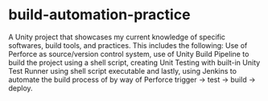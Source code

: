 # build-automation-practice
 A Unity project that showcases my current knowledge of specific softwares, build tools, and practices. This includes the following: Use of Perforce as source/version control system, use of Unity Build Pipeline to build the project using a shell script, creating Unit Testing with built-in Unity Test Runner using shell script executable and lastly, using Jenkins to automate the build process of by way of Perforce trigger -> test -> build -> deploy.
